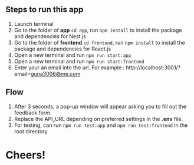 ## Steps to run this app
1. Launch terminal
2. Go to the folder of <b>app</b> `cd app`, run `npm install` to install the package and dependencies for Nest.js
3. Go to the folder of <b>frontend</b> `cd frontend`, run `npm install` to install the package and dependencies for React.js
5. Open a new terminal and run `npm run start:app`
6. Open a new terminal and run `npm run start:frontend`
7. Enter your an email into the url. For example : http://localhost:3001/?email=guna3006@me.com


## Flow
1. After 3 seconds, a pop-up window will appear asking you to fill out the feedback form.
2. Replace the API_URL depending on preferred settings in the <b>.env</b> file.
3. For testing, can run `npm run test:app` and `npm run test:frontend` in the root directory

# Cheers!
